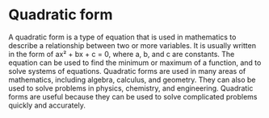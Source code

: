 # Quadratic form

A quadratic form is a type of equation that is used in mathematics to describe a relationship between two or more variables. It is usually written in the form of ax² + bx + c = 0, where a, b, and c are constants. The equation can be used to find the minimum or maximum of a function, and to solve systems of equations. Quadratic forms are used in many areas of mathematics, including algebra, calculus, and geometry. They can also be used to solve problems in physics, chemistry, and engineering. Quadratic forms are useful because they can be used to solve complicated problems quickly and accurately.
